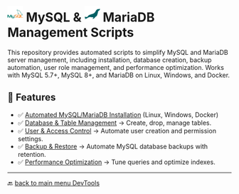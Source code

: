 # <img src="../Assets/pics/icons8-mysql-48.svg" width="35"> MySQL & <img src="../Assets/pics/icons8-mariadb-48.svg" width="35"> MariaDB Management Scripts

This repository provides automated scripts to simplify MySQL and MariaDB server management, including installation, database creation, backup automation, user role management, and performance optimization. Works with MySQL 5.7+, MySQL 8+, and MariaDB on Linux, Windows, and Docker.

## 🚀 Features

- ✅ [Automated MySQL/MariaDB Installation](./Install/) (Linux, Windows, Docker)
- ✅ [Database & Table Management](./Manage/) → Create, drop, manage tables.
- ✅ [User & Access Control](./UAC/) → Automate user creation and permission settings.
- ✅ [Backup & Restore](./Backup/) → Automate MySQL database backups with retention.
- ✅ [Performance Optimization](./Perf/) → Tune queries and optimize indexes.

---
🔙 [back to main menu DevTools](../)
